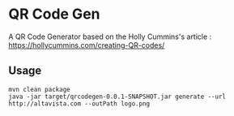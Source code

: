 # QR Code Gen

A QR Code Generator based on the Holly Cummins's article : https://hollycummins.com/creating-QR-codes/

## Usage

```
mvn clean package
java -jar target/qrcodegen-0.0.1-SNAPSHOT.jar generate --url http://altavista.com --outPath logo.png
```

